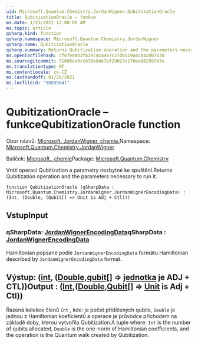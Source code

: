 ```yaml
---
uid: Microsoft.Quantum.Chemistry.JordanWigner.QubitizationOracle
title: QubitizationOracle – funkce
ms.date: 1/23/2021 12:00:00 AM
ms.topic: article
qsharp.kind: function
qsharp.namespace: Microsoft.Quantum.Chemistry.JordanWigner
qsharp.name: QubitizationOracle
qsharp.summary: Returns Qubitization operation and the parameters necessary to run it.
ms.openlocfilehash: cf6fe04b3f629c4ca4a7c27d8519a4cb42d07630
ms.sourcegitcommit: 71605ea9cc630e84e7ef29027e1f0ea06299747e
ms.translationtype: MT
ms.contentlocale: cs-CZ
ms.lasthandoff: 01/26/2021
ms.locfileid: "98835841"
---
```

# <a name="qubitizationoracle-function"></a><span data-ttu-id="4c537-102">QubitizationOracle – funkce</span><span class="sxs-lookup"><span data-stu-id="4c537-102">QubitizationOracle function</span></span>

<span data-ttu-id="4c537-103">Obor názvů: [Microsoft. JordanWigner. chemie.](xref:Microsoft.Quantum.Chemistry.JordanWigner)</span><span class="sxs-lookup"><span data-stu-id="4c537-103">Namespace: [Microsoft.Quantum.Chemistry.JordanWigner](xref:Microsoft.Quantum.Chemistry.JordanWigner)</span></span>

<span data-ttu-id="4c537-104">Balíček: [Microsoft.. chemie](https://nuget.org/packages/Microsoft.Quantum.Chemistry)</span><span class="sxs-lookup"><span data-stu-id="4c537-104">Package: [Microsoft.Quantum.Chemistry](https://nuget.org/packages/Microsoft.Quantum.Chemistry)</span></span>


<span data-ttu-id="4c537-105">Vrátí operaci Qubitization a parametry nezbytné ke spuštění.</span><span class="sxs-lookup"><span data-stu-id="4c537-105">Returns Qubitization operation and the parameters necessary to run it.</span></span>

```qsharp
function QubitizationOracle (qSharpData : Microsoft.Quantum.Chemistry.JordanWigner.JordanWignerEncodingData) : (Int, (Double, (Qubit[] => Unit is Adj + Ctl)))
```


## <a name="input"></a><span data-ttu-id="4c537-106">Vstup</span><span class="sxs-lookup"><span data-stu-id="4c537-106">Input</span></span>

### <a name="qsharpdata--jordanwignerencodingdata"></a><span data-ttu-id="4c537-107">qSharpData: [JordanWignerEncodingData](xref:Microsoft.Quantum.Chemistry.JordanWigner.JordanWignerEncodingData)</span><span class="sxs-lookup"><span data-stu-id="4c537-107">qSharpData : [JordanWignerEncodingData](xref:Microsoft.Quantum.Chemistry.JordanWigner.JordanWignerEncodingData)</span></span>

<span data-ttu-id="4c537-108">Hamiltonian popsané podle `JordanWignerEncodingData` formátu.</span><span class="sxs-lookup"><span data-stu-id="4c537-108">Hamiltonian described by `JordanWignerEncodingData` format.</span></span>



## <a name="output--intdoublequbit--unit--is-adj--ctl"></a><span data-ttu-id="4c537-109">Výstup: ([int](xref:microsoft.quantum.lang-ref.int), ([Double](xref:microsoft.quantum.lang-ref.double),[qubit](xref:microsoft.quantum.lang-ref.qubit)[] => [jednotka](xref:microsoft.quantum.lang-ref.unit)  je ADJ + CTL))</span><span class="sxs-lookup"><span data-stu-id="4c537-109">Output : ([Int](xref:microsoft.quantum.lang-ref.int),([Double](xref:microsoft.quantum.lang-ref.double),[Qubit](xref:microsoft.quantum.lang-ref.qubit)[] => [Unit](xref:microsoft.quantum.lang-ref.unit)  is Adj + Ctl))</span></span>

<span data-ttu-id="4c537-110">Řazená kolekce členů `Int` , kde: je počet přidělených qubits, `Double` je jednou z Hamiltonian koeficientů a operace je průvodce příchodem na základě doby, kterou vytvořila Qubitization.</span><span class="sxs-lookup"><span data-stu-id="4c537-110">A tuple where: `Int` is the number of qubits allocated, `Double` is the one-norm of Hamiltonian coefficients, and the operation is the Quantum walk created by Qubitization.</span></span>